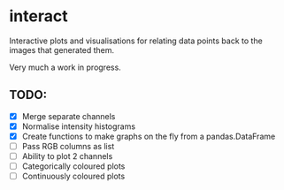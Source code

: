 # interact

Interactive plots and visualisations for relating data points back to the images that generated them.

Very much a work in progress.

## TODO:

- [x] Merge separate channels
- [x] Normalise intensity histograms
- [x] Create functions to make graphs on the fly from a pandas.DataFrame
- [ ] Pass RGB columns as list
- [ ] Ability to plot 2 channels
- [ ] Categorically coloured plots
- [ ] Continuously coloured plots
